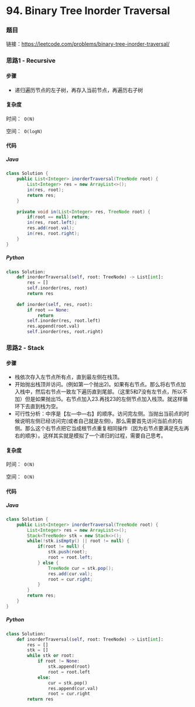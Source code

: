 

# 94. Binary Tree Inorder Traversal

### 题目

链接：https://leetcode.com/problems/binary-tree-inorder-traversal/



### 思路1 - Recursive

#### 步骤

- 递归遍历节点的左子树，再存入当前节点，再遍历右子树

  


#### 复杂度

时间：` O(N)`

空间：` O(logN)`



#### 代码

##### Java

```java
class Solution {
    public List<Integer> inorderTraversal(TreeNode root) {
        List<Integer> res = new ArrayList<>();
        in(res, root);
        return res;
    }
    
    private void in(List<Integer> res, TreeNode root) {
        if(root == null) return;
        in(res, root.left);
        res.add(root.val);
        in(res, root.right);
    }
}
```



##### Python

```python
class Solution:
    def inorderTraversal(self, root: TreeNode) -> List[int]:
        res = []
        self.inorder(res, root)
        return res
    
    def inorder(self, res, root):
        if root == None:
            return
        self.inorder(res, root.left)
        res.append(root.val)
        self.inorder(res, root.right)
```



### 思路2 - Stack

#### 步骤

- 栈依次存入左节点所有点，直到最左侧在栈顶。
- 开始抛出栈顶并访问。(例如第一个抛出2)。如果有右节点。那么将右节点加入栈中，然后右节点一致左下遍历直到尾部。（这里5和7没有左节点，所以不加）但是如果抛出15。右节点加入23.再找23的左侧节点加入栈顶。就这样循环下去直到栈为空。
- 可行性分析：中序是【左—中—右】的顺序。访问完左侧。当抛出当前点的时候说明左侧已经访问完(或者自己就是左侧)，那么需要首先访问当前点的右侧。那么这个右节点把它当成根节点重复相同操作（因为右节点要满足先左再右的顺序）。这样其实就是模拟了一个递归的过程，需要自己思考。





#### 复杂度

时间：` O(N)`

空间：` O(N)`



#### 代码

##### Java

```java
class Solution {
    public List<Integer> inorderTraversal(TreeNode root) {
        List<Integer> res = new ArrayList<>();
        Stack<TreeNode> stk = new Stack<>();
        while(!stk.isEmpty() || root != null) {
            if(root != null) {
                stk.push(root);
                root = root.left;
            } else {
                TreeNode cur = stk.pop();
                res.add(cur.val);
                root = cur.right;
            }
        }
        return res;
    }
}
```



##### Python

```python
class Solution:
    def inorderTraversal(self, root: TreeNode) -> List[int]:
        res = []
        stk = []
        while stk or root:
            if root != None:
                stk.append(root)
                root = root.left
            else:
                cur = stk.pop()
                res.append(cur.val)
                root = cur.right
        return res
```


